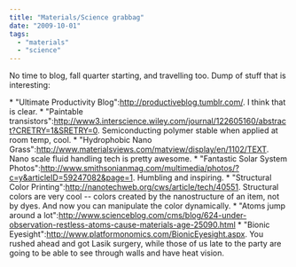 ```yaml
---
title: "Materials/Science grabbag"
date: "2009-10-01"
tags: 
  - "materials"
  - "science"
---
```


No time to blog, fall quarter starting, and travelling too. Dump of stuff that is interesting:

\* "Ultimate Productivity Blog":http://productiveblog.tumblr.com/. I think that is clear. \* "Paintable transistors":http://www3.interscience.wiley.com/journal/122605160/abstract?CRETRY=1&SRETRY=0. Semiconducting polymer stable when applied at room temp, cool. \* "Hydrophobic Nano Grass":http://www.materialsviews.com/matview/display/en/1102/TEXT. Nano scale fluid handling tech is pretty awesome. \* "Fantastic Solar System Photos":http://www.smithsonianmag.com/multimedia/photos/?c=y&articleID=59247082&page=1. Humbling and inspiring. \* "Structural Color Printing":http://nanotechweb.org/cws/article/tech/40551. Structural colors are very cool -- colors created by the nanostructure of an item, not by dyes. And now you can manipulate the color dynamically. \* "Atoms jump around a lot":http://www.scienceblog.com/cms/blog/624-under-observation-restless-atoms-cause-materials-age-25090.html \* "Bionic Eyesight":http://www.platformonomics.com/BionicEyesight.aspx. You rushed ahead and got Lasik surgery, while those of us late to the party are going to be able to see through walls and have heat vision.
